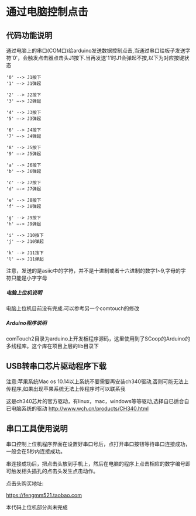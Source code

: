 # 通过电脑控制点击

## 代码功能说明

通过电脑上的串口(COM口)给arduino发送数据控制点击,当通过串口给板子发送字符'0'，会触发点击器点击头J1按下.当再发送'1'时J1会弹起不按,以下为对应按键状态
```
'0' --> J1按下
'1' —-> J1弹起

'2' --> J2按下
'3' —-> J2弹起

'4' --> J3按下
'5' —-> J3弹起

'6' --> J4按下
'7' —-> J4弹起

'8' --> J5按下
'9' —-> J5弹起

'a' --> J6按下
'b' —-> J6弹起

'c' --> J7按下
'd' —-> J7弹起

'e' --> J8按下
'f' —-> J8弹起

'g' --> J9按下
'h' —-> J9弹起

'i' --> J10按下
'j' —-> J10弹起

'k' --> J11按下
'l' —-> J11弹起
```

注意，发送的是asiic中的字符，并不是十进制或者十六进制的数字1~9,字母的字符只能是小字字母

##### 电脑上位机说明

电脑上位机目前没有完成.可以参考另一个comtouch的修改


##### Arduino程序说明
comTouch2目录为arduino上开发板程序源码，这里使用到了SCoop的Arduino的多线程库。这个库在项目上层的lib目录下

## USB转串口芯片驱动程序下载

注意:苹果系统Mac os 10.14以上系统不要需要再安装ch340驱动,否则可能无法上传程序,如果出现苹果系统无法上传程序时可以联系我

这是ch340芯片的官方驱动，有linux，mac，windows等等驱动,选择自已适合自已电脑系统的驱动
http://www.wch.cn/products/CH340.html


## 串口工具使用说明

串口控制上位机程序界面在设置好串口号后，点打开串口按钮等待串口连接成功，一般会在5秒内连接成功。

串连接成功后，把点击头放到手机上，然后在电脑的程序上点击相应的数字编号即可触发相头插孔的点击头发生点击动作。



点击头购买地址:

https://fengmm521.taobao.com

本代码上位机部分尚未完成